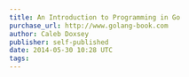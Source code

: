 ```yaml
---
title: An Introduction to Programming in Go
purchase_url: http://www.golang-book.com
author: Caleb Doxsey
publisher: self-published
date: 2014-05-30 10:28 UTC
tags:
---
```


